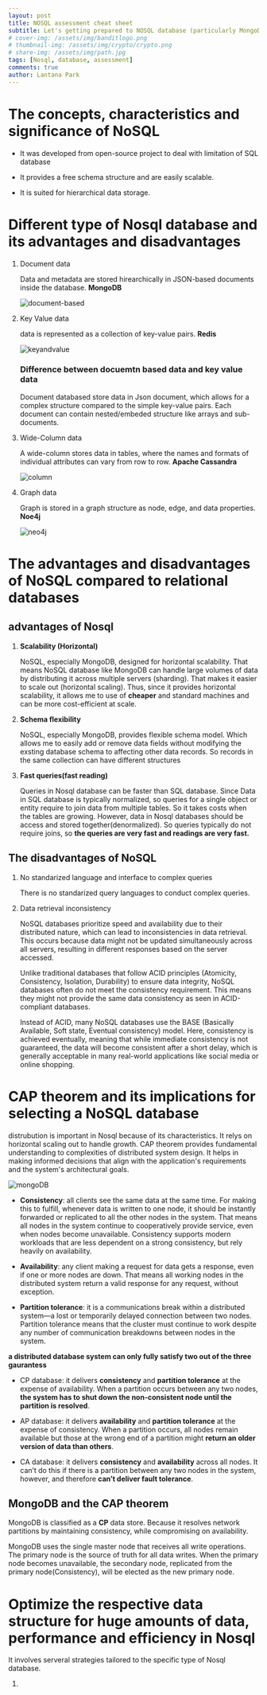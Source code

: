 ```yaml
---
layout: post
title: NOSQL assessment cheat sheet
subtitle: Let's getting prepared to NOSQL database (particularly MongoDB)
# cover-img: /assets/img/banditlogo.png
# thumbnail-img: /assets/img/crypto/crypto.png
# share-img: /assets/img/path.jpg
tags: [Nosql, database, assessment]
comments: true
author: Lantana Park
---
```


# The concepts, characteristics and significance of NoSQL

- It was developed from open-source project to deal with limitation of SQL database

- It provides a free schema structure and are easily scalable.

- It is suited for hierarchical data storage.

# Different type of Nosql database and its advantages and disadvantages

1. Document data

   Data and metadata are stored hirearchically in JSON-based documents inside the database. **MongoDB**

   ![document-based](/assets/img/mongodb/MongoDB%20document%20based.png)

2. Key Value data

   data is represented as a collection of key-value pairs. **Redis**

   ![keyandvalue](/assets/img/mongodb/key-value.png)

   ### Difference between docuemtn based data and key value data

   Document databased store data in Json document, which allows for a complex structure compared to the simple key-value pairs. Each document can contain nested/embeded structure like arrays and sub-documents.

3. Wide-Column data

   A wide-column stores data in tables, where the names and formats of individual attributes can vary from row to row. **Apache Cassandra**

   ![column](/assets/img/mongodb/Wide-column-Database.webp)

4. Graph data

   Graph is stored in a graph structure as node, edge, and data properties. **Noe4j**

   ![neo4j](/assets/img/mongodb/Neo4j-graph.png)

# The advantages and disadvantages of NoSQL compared to relational databases

## advantages of Nosql

1.  **Scalability (Horizontal)**

    NoSQL, especially MongoDB, designed for horizontal scalability. That means NoSQL database like MongoDB can handle large volumes of data by distributing it across multiple servers (sharding). That makes it easier to scale out (horizontal scaling). Thus, since it provides horizontal scalability, it allows me to use of **cheaper** and standard machines and can be more cost-efficient at scale.

2.  **Schema flexibility**

    NoSQL, especially MongoDB, provides flexible schema model. Which allows me to easily add or remove data fields without modifying the exsting database schema to affecting other data records. So records in the same collection can have different structures

3.  **Fast queries(fast reading)**

    Queries in Nosql database can be faster than SQL database. Since Data in SQL database is typically normalized, so queries for a single object or entity require to join data from multiple tables. So it takes costs when the tables are growing. However, data in Nosql databases should be access and stored together(denormalized). So queries typically do not require joins, so **the queries are very fast and readings are very fast.**

## The disadvantages of NoSQL

1. No standarized language and interface to complex queries

   There is no standarized query languages to conduct complex queries.

2. Data retrieval inconsistency

   NoSQL databases prioritize speed and availability due to their distributed nature, which can lead to inconsistencies in data retrieval. This occurs because data might not be updated simultaneously across all servers, resulting in different responses based on the server accessed.

   Unlike traditional databases that follow ACID principles (Atomicity, Consistency, Isolation, Durability) to ensure data integrity, NoSQL databases often do not meet the consistency requirement. This means they might not provide the same data consistency as seen in ACID-compliant databases.

   Instead of ACID, many NoSQL databases use the BASE (Basically Available, Soft state, Eventual consistency) model. Here, consistency is achieved eventually, meaning that while immediate consistency is not guaranteed, the data will become consistent after a short delay, which is generally acceptable in many real-world applications like social media or online shopping.

# CAP theorem and its implications for selecting a NoSQL database

distrubution is important in Nosql because of its characteristics. It relys on horizontal scaling out to handle growth. CAP theorem provides fundamental understanding to complexities of distributed system design. It helps in making informed decisions that align with the application's requirements and the system's architectural goals.

![mongoDB](/assets/img/mongodb/CAP_Theorem_Venn_Diagram.png)

- **Consistency**: all clients see the same data at the same time. For making this to fulfill, whenever data is written to one node, it should be instantly forwarded or replicated to all the other nodes in the system. That means all nodes in the system continue to cooperatively provide service, even when nodes become unavailable. Consistency supports modern workloads that are less dependent on a strong consistency, but rely heavily on availability.

- **Availability**: any client making a request for data gets a response, even if one or more nodes are down. That means all working nodes in the distributed system return a valid response for any request, without exception.

- **Partition tolerance**: it is a communications break within a distributed system—a lost or temporarily delayed connection between two nodes. Partition tolerance means that the cluster must continue to work despite any number of communication breakdowns between nodes in the system.

**a distributed database system can only fully satisfy two out of the three gaurantess**

- CP database: it delivers **consistency** and **partition tolerance** at the expense of availability. When a partition occurs between any two nodes, **the system has to shut down the non-consistent node until the partition is resolved**.

- AP database: it delivers **availability** and **partition tolerance** at the expense of consistency. When a partition occurs, all nodes remain available but those at the wrong end of a partition might **return an older version of data than others**.

- CA database: it delivers **consistency** and **availability** across all nodes. It can’t do this if there is a partition between any two nodes in the system, however, and therefore **can’t deliver fault tolerance**.

## MongoDB and the CAP theorem

MongoDB is classified as a **CP** data store. Because it resolves network partitions by maintaining consistency, while compromising on availability.

MongoDB uses the single master node that receives all write operations. The primary node is the source of truth for all data writes. When the primary node becomes unavailable, the secondary node, replicated from the primary node(Consistency), will be elected as the new primary node.

# Optimize the respective data structure for huge amounts of data, performance and efficiency in Nosql

It involves serveral strategies tailored to the specific type of Nosql database.

1.
